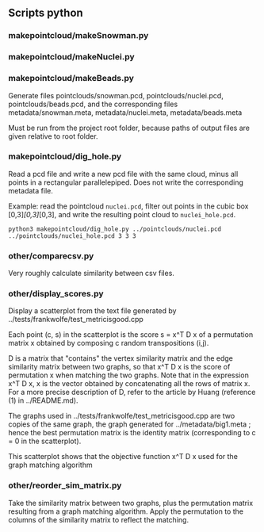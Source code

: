 ## Scripts python
### makepointcloud/makeSnowman.py
### makepointcloud/makeNuclei.py
### makepointcloud/makeBeads.py
Generate files pointclouds/snowman.pcd, pointclouds/nuclei.pcd, pointclouds/beads.pcd, and the corresponding files metadata/snowman.meta, metadata/nuclei.meta, metadata/beads.meta

Must be run from the project root folder, because paths of output files are given relative to root folder.

### makepointcloud/dig_hole.py
Read a pcd file and write a new pcd file with the same cloud, minus all points in a rectangular parallelepiped. Does not write the corresponding metadata file.

Example: read the pointcloud `nuclei.pcd`, filter out points in the cubic box [0,3]*[0,3]*[0,3], and write the resulting point cloud to `nuclei_hole.pcd`.
~~~~
python3 makepointcloud/dig_hole.py ../pointclouds/nuclei.pcd ../pointclouds/nuclei_hole.pcd 3 3 3
~~~~

### other/comparecsv.py
Very roughly calculate similarity between csv files.

### other/display_scores.py
Display a scatterplot from the text file generated by ../tests/frankwolfe/test_metricisgood.cpp

Each point (c, s) in the scatterplot is the score s = x^T D x of a permutation matrix x obtained by composing c random transpositions (i,j).

D is a matrix that "contains" the vertex similarity matrix and the edge similarity matrix between two graphs, so that x^T D x is the score of permutation x when matching the two graphs. Note that in the expression x^T D x, x is the vector obtained by concatenating all the rows of matrix x. For a more precise description of D, refer to the article by Huang (reference (1) in ../README.md).

The graphs used in ../tests/frankwolfe/test_metricisgood.cpp are two copies of the same graph, the graph generated for ../metadata/big1.meta ; hence the best permutation matrix is the identity matrix (corresponding to c = 0 in the scatterplot).

This scatterplot shows that the objective function x^T D x used for the graph matching algorithm

### other/reorder_sim_matrix.py
Take the similarity matrix between two graphs, plus the permutation matrix resulting from a graph matching algorithm. Apply the permutation to the columns of the similarity matrix to reflect the matching.
